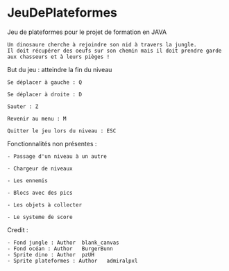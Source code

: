 # JeuDePlateformes
Jeu de plateformes pour le projet de formation en JAVA

    Un dinosaure cherche à rejoindre son nid à travers la jungle. 
    Il doit récupérer des oeufs sur son chemin mais il doit prendre garde aux chasseurs et à leurs pièges !

But du jeu : atteindre la fin du niveau

    Se déplacer à gauche : Q

    Se déplacer à droite : D

    Sauter : Z

    Revenir au menu : M

    Quitter le jeu lors du niveau : ESC
    
Fonctionnalités non présentes :

    - Passage d'un niveau à un autre
    
    - Chargeur de niveaux
    
    - Les ennemis
    
    - Blocs avec des pics
    
    - Les objets à collecter
    
    - Le systeme de score
    
Credit :

    - Fond jungle : Author	blank_canvas
    - Fond océan : Author	BurgerBunn
    - Sprite dino : Author	pzUH
    - Sprite plateformes : Author	admiralpxl
    
    
   
